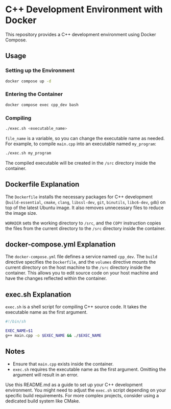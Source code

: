 # C++ Development Environment with Docker

This repository provides a C++ development environment using Docker Compose.

## Usage

### Setting up the Environment

```bash
docker compose up -d
```

### Entering the Container

```bash
docker compose exec cpp_dev bash
```

### Compiling

```bash
./exec.sh <executable_name>
```

`file_name` is a variable, so you can change the executable name as needed.  For example, to compile `main.cpp` into an executable named `my_program`:

```bash
./exec.sh my_program
```

The compiled executable will be created in the `/src` directory inside the container.

## Dockerfile Explanation

The `Dockerfile` installs the necessary packages for C++ development (`build-essential`, `cmake`, `clang`, `libssl-dev`, `git`, `binutils`, `libc6-dev`, `gdb`) on top of the latest Ubuntu image. It also removes unnecessary files to reduce the image size.

`WORKDIR` sets the working directory to `/src`, and the `COPY` instruction copies the files from the current directory to the `/src` directory inside the container.

## docker-compose.yml Explanation

The `docker-compose.yml` file defines a service named `cpp_dev`.  The `build` directive specifies the `Dockerfile`, and the `volumes` directive mounts the current directory on the host machine to the `/src` directory inside the container.  This allows you to edit source code on your host machine and have the changes reflected within the container.


## exec.sh Explanation

`exec.sh` is a shell script for compiling C++ source code. It takes the executable name as the first argument.

```bash
#!/bin/sh

EXEC_NAME=$1
g++ main.cpp -o $EXEC_NAME && ./$EXEC_NAME
```

## Notes

* Ensure that `main.cpp` exists inside the container.
* `exec.sh` requires the executable name as the first argument.  Omitting the argument will result in an error.


Use this README.md as a guide to set up your C++ development environment.  You might need to adjust the `exec.sh` script depending on your specific build requirements.  For more complex projects, consider using a dedicated build system like CMake.
